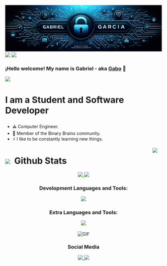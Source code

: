 <img src="DALLE_2023-10-24_19.11.26_-_Wide_banner_suitable_for_a_GitHub_README._The_background_features_a_gradient_of_blues_transitioning_from_a_dark_navy_blue_on_the_left_to_a_light_azur.png">
<img src="https://media.discordapp.net/attachments/749027520187334667/1166545036356374578/DALLE_2023-10-24_19.11.26_-_Wide_banner_suitable_for_a_GitHub_README._The_background_features_a_gradient_of_blues_transitioning_from_a_dark_navy_blue_on_the_left_to_a_light_azur.png?ex=654ae0ba&is=65386bba&hm=8ed89ccc9f808b06c765f3b952fd87b2edc76b5a5b2d80abdcfb3e7bffa073ba&=&width=1025&height=303">
<img src="https://user-images.githubusercontent.com/73097560/115834477-dbab4500-a447-11eb-908a-139a6edaec5c.gif">

### ¡Hello welcome! My name is Gabriel - aka [Gabo][linkedin] 👋
<img src="https://user-images.githubusercontent.com/73097560/115834477-dbab4500-a447-11eb-908a-139a6edaec5c.gif">

# I am a Student and Software Developer


- :church: Computer Engineer.
- 🧠 Member of the Binary Brains community.
- ⚡ I like to be constantly learning new things.

<img align="right" src="https://media.giphy.com/media/ObNTw8Uzwy6KQ/giphy.gif" width="30px">


# <picture> <img align="center" src = "https://github.com/7oSkaaa/7oSkaaa/blob/main/Images/Statistics.gif?raw=true" width = 50px> </picture>&nbsp;Github Stats
<div align ="center">
  <a href="https://github.com/IngeGabo">
    <img src="https://github-readme-stats.vercel.app/api?username=IngeGabo&hide=stars&show_icons=true&theme=dracula&line_height=32">
  <img src="https://github-readme-stats.vercel.app/api/top-langs/?username=IngeGabo&count_private=true&theme=dracula">
  </a>
</div>
<div align="center">

<div align="center">
  <!--contenido 1-->
  <div align="center"> 
    <h3>Development Languages and Tools:</h3>
    <img  src="https://skillicons.dev/icons?i=github,java,maven,spring,hibernate,mysql" /> 
    <h3 >Extra Languages and Tools:</h3>
    <img  src="https://skillicons.dev/icons?i=js,html,css,c,arduino,py,vscode" /> 
  </div> 
    <!--contenido 2-->
 <div align="center">
   <p align="center">
    <img align="center" height="270px" alt="GIF" src="https://i.pinimg.com/originals/e4/26/70/e426702edf874b181aced1e2fa5c6cde.gif" />
  </p>
 </div>
</div>

### Social Media
<div aling ="left">
  <a href="https://www.linkedin.com/in/inggabrieljgg/"><img src="https://img.shields.io/badge/Linkedin-Connnect-blue?logo=linkedin&color=blue">
  </a>
    <a href="https://www.instagram.com/gabojgg1/"><img src="https://img.shields.io/badge/Instagram-Followme-AF34DA?logo=instagram&color=AF34DA">
  </a>
</div>


[linkedin]:https://www.linkedin.com/in/inggabrieljgg/

